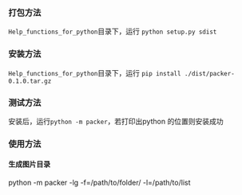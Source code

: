### 打包方法
`Help_functions_for_python`目录下，运行 `python setup.py sdist`
### 安装方法
`Help_functions_for_python`目录下，运行 `pip install ./dist/packer-0.1.0.tar.gz`

### 测试方法
安装后，运行`python -m packer`，若打印出python 的位置则安装成功
### 使用方法
#### 生成图片目录
python -m packer -lg -f=/path/to/folder/ -l=/path/to/list